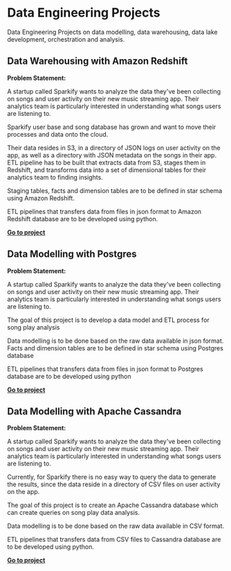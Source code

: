 # Data Engineering Projects

Data Engineering Projects on data modelling, data warehousing, data lake development, orchestration and analysis.

## Data Warehousing with Amazon Redshift 

 **Problem Statement:**
 
A startup called Sparkify wants to analyze the data they've been collecting on songs and user activity on their new music streaming app. Their analytics team is particularly interested in understanding what songs users are listening to. 

Sparkify user base and song database has grown and want to move their processes and data onto the cloud. 

Their data resides in S3, in a directory of JSON logs on user activity on the app, as well as a directory with JSON metadata on the songs in their app. ETL pipeline has to be built that extracts data from S3, stages them in Redshift, and transforms data into a set of dimensional tables for their analytics team to finding insights.

Staging tables, facts and dimension tables are to be defined in star schema using Amazon Redshift.

ETL pipelines that transfers data from files in json format to Amazon Redshift database are to be developed using python.

[**Go to project**](https://github.com/RangaAmirapu/DataEngineeringProjects/tree/master/DataWarehousingWithAmazonRedshift)

## Data Modelling with Postgres
 **Problem Statement:**
 
 A startup called Sparkify wants to analyze the data they've been collecting on songs and user activity on their new music streaming app. Their analytics team is particularly interested in understanding what songs users are listening to. 
 
The goal of this project is to develop a data model and ETL process for song play analysis

Data modelling is to be done based on the raw data available in json format. Facts and dimension tables are to be defined in star schema using Postgres database

ETL pipelines that transfers data from files in json format to Postgres database are to be developed using python

 [**Go to project**](https://github.com/RangaAmirapu/DataEngineeringProjects/tree/master/DataModelingWithPostgres)

## Data Modelling with Apache Cassandra

 **Problem Statement:**
 
A startup called Sparkify wants to analyze the data they've been collecting on songs and user activity on their new music streaming app. Their analytics team is particularly interested in understanding what songs users are listening to. 

Currently, for Sparkify there is no easy way to query the data to generate the results, since the data reside in a directory of CSV files on user activity on the app.

The goal of this project is to create an Apache Cassandra database which can create queries on song play data analysis.

Data modelling is to be done based on the raw data available in CSV format.

ETL pipelines that transfers data from CSV files to Cassandra database are to be developed using python.

[**Go to project**](https://github.com/RangaAmirapu/DataEngineeringProjects/tree/master/DataModellingWithCassandra)
